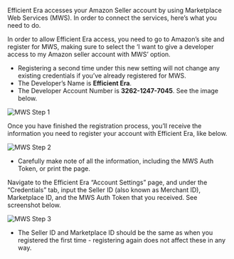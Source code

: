 Efficient Era accesses your Amazon Seller account by using Marketplace Web Services (MWS). In order to connect the services, here’s what you need to do. 

In order to allow Efficient Era access, you need to go to Amazon’s site and register for MWS, making sure to select the ‘I want to give a developer access to my Amazon seller account with MWS’ option.
* Registering a second time under this new setting will not change any existing credentials if you’ve already registered for MWS. 
* The Developer’s Name is **Efficient Era**. 
* The Developer Account Number is **3262-1247-7045**. See the image below.

![MWS Step 1](http://puu.sh/jbr64/3f05874178.jpg)

Once you have finished the registration process, you’ll receive the information you need to register your account with Efficient Era, like below.

![MWS Step 2](http://puu.sh/jAoq2/5df7370a42.jpg)

* Carefully make note of all the information, including the MWS Auth Token, or print the page.

Navigate to the Efficient Era “Account Settings” page, and under the “Credentials” tab, input the Seller ID (also known as Merchant ID), Marketplace ID, and the MWS Auth Token that you received. See screenshot below.

![MWS Step 3](http://puu.sh/jAlpO/a52e8d28d9.png)

* The Seller ID and Marketplace ID should be the same as when you registered the first time - registering again does not affect these in any way.

